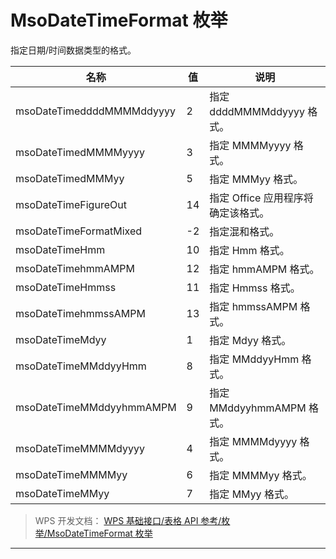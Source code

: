 # MsoDateTimeFormat 枚举

指定日期/时间数据类型的格式。

| 名称                      | 值  | 说明                               |
|---------------------------|-----|------------------------------------|
| msoDateTimeddddMMMMddyyyy | 2   | 指定 ddddMMMMddyyyy 格式。         |
| msoDateTimedMMMMyyyy      | 3   | 指定 MMMMyyyy 格式。               |
| msoDateTimedMMMyy         | 5   | 指定 MMMyy 格式。                  |
| msoDateTimeFigureOut      | 14  | 指定 Office 应用程序将确定该格式。 |
| msoDateTimeFormatMixed    | -2  | 指定混和格式。                     |
| msoDateTimeHmm            | 10  | 指定 Hmm 格式。                    |
| msoDateTimehmmAMPM        | 12  | 指定 hmmAMPM 格式。                |
| msoDateTimeHmmss          | 11  | 指定 Hmmss 格式。                  |
| msoDateTimehmmssAMPM      | 13  | 指定 hmmssAMPM 格式。              |
| msoDateTimeMdyy           | 1   | 指定 Mdyy 格式。                   |
| msoDateTimeMMddyyHmm      | 8   | 指定 MMddyyHmm 格式。              |
| msoDateTimeMMddyyhmmAMPM  | 9   | 指定 MMddyyhmmAMPM 格式。          |
| msoDateTimeMMMMdyyyy      | 4   | 指定 MMMMdyyyy 格式。              |
| msoDateTimeMMMMyy         | 6   | 指定 MMMMyy 格式。                 |
| msoDateTimeMMyy           | 7   | 指定 MMyy 格式。                   |

> WPS 开发文档： [WPS 基础接口/表格 API 参考/枚举/MsoDateTimeFormat 枚举](https://qn.cache.wpscdn.cn/encs/doc/office_v19/topics/WPS%20%E5%9F%BA%E7%A1%80%E6%8E%A5%E5%8F%A3/%E8%A1%A8%E6%A0%BC%20API%20%E5%8F%82%E8%80%83/%E6%9E%9A%E4%B8%BE/MsoDateTimeFormat%20%E6%9E%9A%E4%B8%BE.html)

------------------------------------------------------------------------
